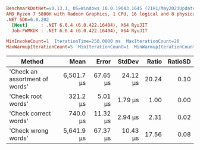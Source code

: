 ``` ini

BenchmarkDotNet=v0.13.1, OS=Windows 10.0.19043.1645 (21H1/May2021Update)
AMD Ryzen 7 5800H with Radeon Graphics, 1 CPU, 16 logical and 8 physical cores
.NET SDK=6.0.202
  [Host]     : .NET 6.0.4 (6.0.422.16404), X64 RyuJIT
  Job-FWMKUK : .NET 6.0.4 (6.0.422.16404), X64 RyuJIT

MinInvokeCount=1  IterationTime=250.0000 ms  MaxIterationCount=20  
MaxWarmupIterationCount=5  MinIterationCount=1  MinWarmupIterationCount=1  

```
|                         Method |       Mean |    Error |   StdDev | Ratio | RatioSD |
|------------------------------- |-----------:|---------:|---------:|------:|--------:|
| &#39;Check an assortment of words&#39; | 6,501.7 μs | 67.65 μs | 24.12 μs | 20.24 |    0.10 |
|             &#39;Check root words&#39; |   321.2 μs |  5.01 μs |  1.79 μs |  1.00 |    0.00 |
|          &#39;Check correct words&#39; |   740.0 μs | 11.32 μs |  2.94 μs |  2.31 |    0.02 |
|            &#39;Check wrong words&#39; | 5,641.9 μs | 67.37 μs | 10.43 μs | 17.56 |    0.08 |
